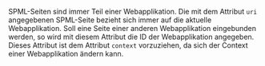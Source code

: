 SPML-Seiten sind immer Teil einer Webapplikation. Die mit dem Attribut `uri`
angegebenen SPML-Seite bezieht sich immer auf die aktuelle Webapplikation. Soll
eine Seite einer anderen Webapplikation eingebunden werden, so wird mit diesem
Attribut die ID der Webapplikation angegeben. Dieses Attribut ist dem Attribut
`context` vorzuziehen, da sich der Context einer Webapplikation ändern kann.